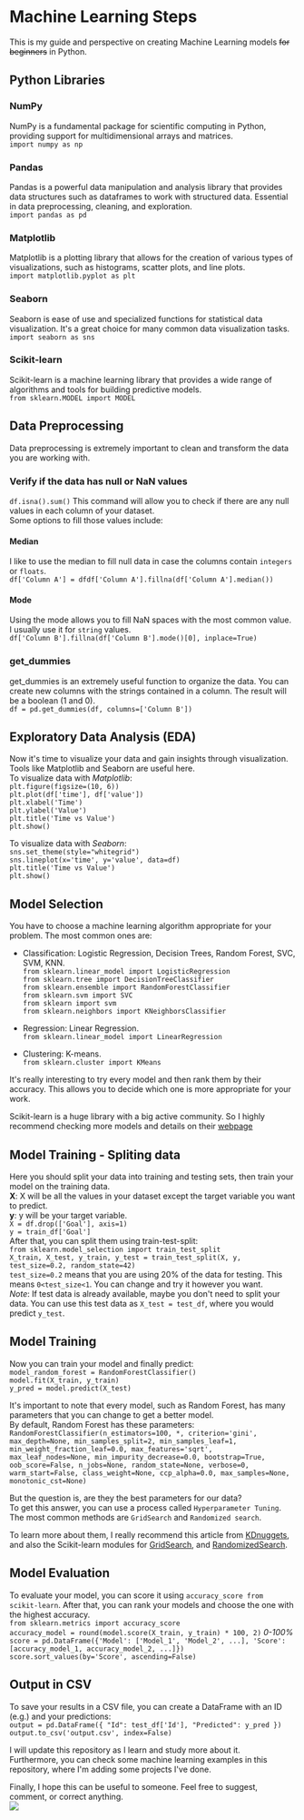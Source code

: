 # Machine Learning Steps

This is my guide and perspective on creating Machine Learning models ~~for beginners~~ in Python.  

## Python Libraries
### NumPy
  NumPy is a fundamental package for scientific computing in Python, providing support for multidimensional arrays and matrices.  
  `import numpy as np`
### Pandas
  Pandas is a powerful data manipulation and analysis library that provides data structures such as dataframes to work with structured data. Essential in data preprocessing, cleaning, and exploration.  
  `import pandas as pd`
### Matplotlib
  Matplotlib is a plotting library that allows for the creation of various types of visualizations, such as histograms, scatter plots, and line plots.  
  `import matplotlib.pyplot as plt`
### Seaborn
Seaborn is ease of use and specialized functions for statistical data visualization. It's a great choice for many common data visualization tasks.  
  `import seaborn as sns`
### Scikit-learn
  Scikit-learn is a machine learning library that provides a wide range of algorithms and tools for building predictive models.  
  `from sklearn.MODEL import MODEL`
  
## Data Preprocessing
Data preprocessing is extremely important to clean and transform the data you are working with.  

### Verify if the data has null or NaN values
`df.isna().sum()` This command will allow you to check if there are any null values in each column of your dataset.  
Some options to fill those values include:  
#### Median  
I like to use the median to fill null data in case the columns contain `integers` or `floats`.  
`df['Column A'] = dfdf['Column A'].fillna(df['Column A'].median())`  
#### Mode
Using the mode allows you to fill NaN spaces with the most common value. I usually use it for `string` values.  
`df['Column B'].fillna(df['Column B'].mode()[0], inplace=True)`  

### get_dummies  
get_dummies is an extremely useful function to organize the data. You can create new columns with the strings contained in a column. The result will be a boolean (1 and 0).  
`df = pd.get_dummies(df, columns=['Column B'])`  

## Exploratory Data Analysis (EDA)
Now it's time to visualize your data and gain insights through visualization. Tools like Matplotlib and Seaborn are useful here.    
To visualize data with *Matplotlib*:  
`plt.figure(figsize=(10, 6))`  
`plt.plot(df['time'], df['value'])`  
`plt.xlabel('Time')`  
`plt.ylabel('Value')`  
`plt.title('Time vs Value')`  
`plt.show()`     

To visualize data with *Seaborn*:  
`sns.set_theme(style="whitegrid")`  
`sns.lineplot(x='time', y='value', data=df)`  
`plt.title('Time vs Value')`  
`plt.show()`  

## Model Selection
You have to choose a machine learning algorithm appropriate for your problem. The most common ones are:  
- Classification: Logistic Regression, Decision Trees, Random Forest, SVC, SVM, KNN.  
  `from sklearn.linear_model import LogisticRegression`  
  `from sklearn.tree import DecisionTreeClassifier`  
  `from sklearn.ensemble import RandomForestClassifier`  
  `from sklearn.svm import SVC`  
  `from sklearn import svm`  
  `from sklearn.neighbors import KNeighborsClassifier`  

- Regression: Linear Regression.  
  `from sklearn.linear_model import LinearRegression`  
  
- Clustering: K-means.  
    `from sklearn.cluster import KMeans`  
  
It's really interesting to try every model and then rank them by their accuracy. This allows you to decide which one is more appropriate for your work. 
  
Scikit-learn is a huge library with a big active community. So I highly recommend checking more models and details on their [webpage](https://scikit-learn.org/stable/supervised_learning.html)

## Model Training - Spliting data  
Here you should split your data into training and testing sets, then train your model on the training data.    
**X**: X will be all the values in your dataset except the target variable you want to predict.    
**y**: y will be your target variable.    
`X = df.drop(['Goal'], axis=1)`  
`y = train_df['Goal']`  
After that, you can split them using train-test-split:    
`from sklearn.model_selection import train_test_split`  
`X_train, X_test, y_train, y_test = train_test_split(X, y, test_size=0.2, random_state=42)`  
`test_size=0.2` means that you are using 20% of the data for testing. This means  `0<test_size<1`. You can change and try it however you want.    
*Note*: If test data is already available, maybe you don't need to split your data. You can use this test data as `X_test = test_df`, where you would predict `y_test`.  

## Model Training
Now you can train your model and finally predict:    
`model_random_forest = RandomForestClassifier()`  
`model.fit(X_train, y_train)`  
`y_pred = model.predict(X_test)`  

It's important to note that every model, such as Random Forest, has many parameters that you can change to get a better model.  
By default, Random Forest has these parameters:    
`RandomForestClassifier(n_estimators=100, *, criterion='gini', max_depth=None, min_samples_split=2, min_samples_leaf=1, min_weight_fraction_leaf=0.0, max_features='sqrt', max_leaf_nodes=None, min_impurity_decrease=0.0, bootstrap=True, oob_score=False, n_jobs=None, random_state=None, verbose=0, warm_start=False, class_weight=None, ccp_alpha=0.0, max_samples=None, monotonic_cst=None)`  

But the question is, are they the best parameters for our data?  
To get this answer, you can use a process called `Hyperparameter Tuning`. The most common methods are `GridSearch` and `Randomized search`.  

To learn more about them, I really recommend this article from [KDnuggets](https://www.kdnuggets.com/hyperparameter-tuning-gridsearchcv-and-randomizedsearchcv-explained), and also the Scikit-learn modules for [GridSearch](https://scikit-learn.org/stable/modules/generated/sklearn.model_selection.GridSearchCV.html), and [RandomizedSearch](https://scikit-learn.org/stable/modules/generated/sklearn.model_selection.RandomizedSearchCV.html).  

## Model Evaluation
To evaluate your model, you can score it using `accuracy_score from scikit-learn`. After that, you can rank your models and choose the one with the highest accuracy.  
`from sklearn.metrics import accuracy_score`  
`accuracy_model = round(model.score(X_train, y_train) * 100, 2)` *0-100%*  
`score = pd.DataFrame({'Model': ['Model_1', 'Model_2', ...],
                       'Score': [accuracy_model_1, accuracy_model_2, ...]})`
`score.sort_values(by='Score', ascending=False)`

## Output in CSV
To save your results in a CSV file, you can create a DataFrame with an ID (e.g.) and your predictions:  
`output = pd.DataFrame({
        "Id": test_df['Id'],
        "Predicted": y_pred
    })`  
`output.to_csv('output.csv', index=False)`

I will update this repository as I learn and study more about it.  
Furthermore, you can check some machine learning examples in this repository, where I'm adding some projects I've done.  

Finally, I hope this can be useful to someone. Feel free to suggest, comment, or correct anything.  
![](https://i.pinimg.com/originals/e7/92/45/e792455c05cd8199d903432c24020cf2.gif)
 



